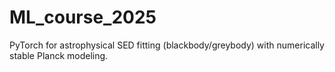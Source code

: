 # ML_course_2025
PyTorch for astrophysical SED fitting (blackbody/greybody) with numerically stable Planck modeling.
